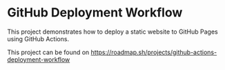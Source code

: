# GitHub Deployment Workflow

This project demonstrates how to deploy a static website to GitHub Pages using GitHub Actions.

This project can be found on https://roadmap.sh/projects/github-actions-deployment-workflow
